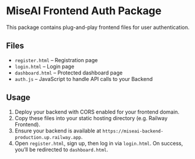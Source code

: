 # MiseAI Frontend Auth Package

This package contains plug-and-play frontend files for user authentication.

## Files

- `register.html` – Registration page
- `login.html` – Login page
- `dashboard.html` – Protected dashboard page
- `auth.js` – JavaScript to handle API calls to your Backend

## Usage

1. Deploy your backend with CORS enabled for your frontend domain.
2. Copy these files into your static hosting directory (e.g. Railway Frontend).
3. Ensure your backend is available at `https://miseai-backend-production.up.railway.app`.
4. Open `register.html`, sign up, then log in via `login.html`. On success, you’ll be redirected to `dashboard.html`.
